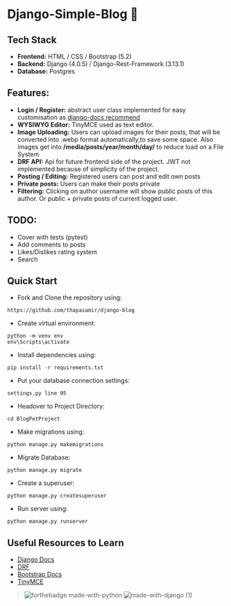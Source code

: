 
# Django-Simple-Blog 📝

## Tech Stack
- **Frontend:** HTML / CSS / Bootstrap (5.2)
- **Backend:** Django (4.0.5) / Django-Rest-Framework (3.13.1)
- **Database:** Postgres

## Features:
- **Login / Register:** abstract user class implemented for easy customisation as [django-docs recommend](https://docs.djangoproject.com/en/4.0/topics/auth/customizing/#using-a-custom-user-model-when-starting-a-project)
- **WYSIWYG Editor:** TinyMCE used as text editor.
- **Image Uploading:** Users can upload images for their posts, that will be converted into .webp format automatically,to save some space. Also images get into **/media/posts/year/month/day/** to reduce load on a File System
- **DRF API:** Api for future frontend side of the project. JWT not implemented because of simplicity of the project.
- **Posting / Editing:** Registered users can post and edit own posts
- **Private posts:** Users can make their posts private
- **Filtering:** Clicking on author username will show public posts of this author. Or public + private posts of current logged user.

## TODO:
- Cover with tests (pytest)
- Add comments to posts
- Likes/Dislikes rating system
- Search

## Quick Start

- Fork and Clone the repository using:
```
https://github.com/thapasamir/django-blog
```
- Create virtual environment:
```
python -m venv env
env\Scripts\activate
```
- Install dependencies using:
```
pip install -r requirements.txt
```
- Put your database connection settings:
```
settings.py line 95
```
- Headover to Project Directory:
```
cd BlogPetProject
```
- Make migrations using:
```
python manage.py makemigrations
```

- Migrate Database:
```
python manage.py migrate
```
- Create a superuser:
```
python manage.py createsuperuser
```
- Run server using:
```
python manage.py runserver
```

## Useful Resources to Learn

- [Django Docs](https://docs.djangoproject.com/en/4.0/)
- [DRF](https://www.django-rest-framework.org/)
- [Bootstrap Docs](https://getbootstrap.com/docs/5.2/getting-started/introduction/)
- [TinyMCE](https://www.tiny.cloud/)

>![forthebadge made-with-python](http://ForTheBadge.com/images/badges/made-with-python.svg)
>![made-with-django (1)](https://user-images.githubusercontent.com/105993976/180402230-5ea9fab8-edc6-4b53-bd98-c60c5be84872.svg)


